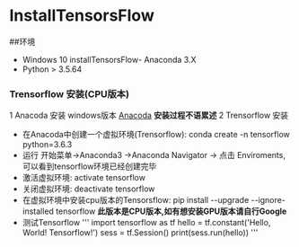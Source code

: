 # InstallTensorsFlow
##环境
- Windows 10
installTensorsFlow- Anaconda 3.X
- Python > 3.5.64

### Trensorflow 安装(CPU版本)
1 Anacoda 安装 windows版本 [Anacoda](https://www.anaconda.com/download/) **安装过程不语累述**
2 Trensorflow 安装
  - 在Anacoda中创建一个虚拟环境(Trensorflow): conda create -n tensorflow python=3.6.3
  - 运行 开始菜单->Anaconda3 ->Anaconda Navigator -> 点击 Enviroments, 可以看到tensorflow环境已经创建完毕
  - 激活虚拟环境: activate tensorflow
  - 关闭虚拟环境: deactivate tensorflow
  - 在虚拟环境中安装cpu版本的Tensorsflow: pip install --upgrade --ignore-installed tensorflow
  **此版本是CPU版本,如有想安装GPU版本请自行Google**
  - 测试Tensorflow
  '''
  import tensorflow as tf
  hello = tf.constant('Hello, World! Tensorflow!')
  sess = tf.Session()
  print(sess.run(hello))
  '''
